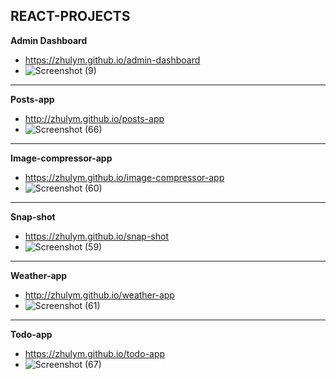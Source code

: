 ## REACT-PROJECTS

**Admin Dashboard**
- https://zhulym.github.io/admin-dashboard
- ![Screenshot (9)](https://user-images.githubusercontent.com/75386560/211543747-1055e0ea-848f-4395-a100-93e3613d3215.png)
***
**Posts-app**
- http://zhulym.github.io/posts-app
- ![Screenshot (66)](https://user-images.githubusercontent.com/75386560/130440102-2fbd86e1-b9df-4fd3-8943-1ef6fa0861b3.png)
***
**Image-compressor-app**
- https://zhulym.github.io/image-compressor-app
- ![Screenshot (60)](https://user-images.githubusercontent.com/75386560/130081035-379c0a21-ff61-4dd6-a380-f710a89263b7.png)
***
**Snap-shot**
- https://zhulym.github.io/snap-shot
- ![Screenshot (59)](https://user-images.githubusercontent.com/75386560/130065256-86af01d6-05e7-4a67-a185-d6055a7cfa7a.png)
***
**Weather-app**
- http://zhulym.github.io/weather-app
- ![Screenshot (61)](https://user-images.githubusercontent.com/75386560/130084005-27063504-43af-4763-b637-46283352cc9a.png)
***
**Todo-app**
- https://zhulym.github.io/todo-app
- ![Screenshot (67)](https://user-images.githubusercontent.com/75386560/130451755-5d945d79-370f-499f-abee-57fc9cd7fece.png)
